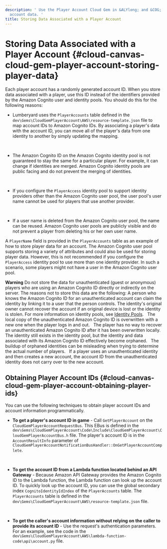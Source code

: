 ```yaml
---
description: ' Use the Player Account Cloud Gem in &ALYlong; and &COG; to store player
  account data. '
title: Storing Data Associated with a Player Account
---
```

# Storing Data Associated with a Player Account {#cloud-canvas-cloud-gem-player-account-storing-player-data}

Each player account has a randomly generated account ID\. When you store data associated with a player, use this ID instead of the identifiers provided by the Amazon Cognito user and identity pools\. You should do this for the following reasons:
+ Lumberyard uses the `PlayerAccounts` table defined in the `dev\Gems\CloudGemPlayerAccount\AWS\resource-template.json` file to map account IDs to Amazon Cognito IDs\. By associating a player's data with the account ID, you can move all of the player's data from one identity to another by simply updating the mapping\.

   
+ The Amazon Cognito ID on the Amazon Cognito identity pool is not guaranteed to stay the same for a particular player\. For example, it can change if identities are merged\. Amazon Cognito identity pools are public facing and do not prevent the merging of identities\.

   
+ If you configure the `PlayerAccess` identity pool to support identity providers other than the Amazon Cognito user pool, the user pool's user name cannot be used for players that use another provider\.

   
+ If a user name is deleted from the Amazon Cognito user pool, the name can be reused\. Amazon Cognito user pools are publicly visible and do not prevent a player from deleting his or her own user name\.

A `PlayerName` field is provided in the `PlayerAccounts` table as an example of how to store player data for an account\. The Amazon Cognito user pool supports storing a variety of attributes and could also be used for storing player data\. However, this is not recommended if you configure the `PlayerAccess` identity pool to use more than one identity provider\. In such a scenario, some players might not have a user in the Amazon Cognito user pool\.

**Warning**
Do not store the data for unauthenticated \(guest or anonymous\) players who are using an Amazon Cognito ID directly or indirectly on the server\. The reasons not to store this data are the following:
A person who knows the Amazon Cognito ID for an unauthenticated account can claim the identity by linking it to a user that the person controls\. The identity's original owner cannot recover the account if an original device is lost or the identity is stolen\. For more information on identity pools, see [Identity Pools](https://docs.aws.amazon.com/cognito/latest/developerguide/identity-pools.html)\.
 
The local copy of the unauthenticated Amazon Cognito ID is overwritten with a new one when the player logs in and out\.
 
The player has no way to recover an unauthenticated Amazon Cognito ID after it has been overwritten locally\. The identity still exists in the identity pool, but the identity and data associated with its Amazon Cognito ID effectively become orphaned\.
 
The buildup of orphaned identities can be misleading when trying to determine the actual number of players\.
 
If a player uses an unauthenticated identity and then creates a new account, the account ID from the unauthenticated identity does not carry over to the new account\.

## Obtaining Player Account IDs {#cloud-canvas-cloud-gem-player-account-obtaining-player-ids}

You can use the following techniques to obtain player account IDs and account information programmatically\.
+ **To get a player's account ID in game** - Call `GetPlayerAccount` on the `CloudGemPlayerAccountRequestBus`\. This EBus is defined in the `dev\Gems\CloudGemPlayerAccount\Code\Include\CloudGemPlayerAccount\CloudGemPlayerAccountBus.h` file\. The player's account ID is in the `AccountResultInfo` parameter of `CloudGemPlayerAccountNotificationBusHandler::OnGetPlayerAccountComplete`\.

   
+ **To get the account ID from a Lambda function located behind an API Gateway** - Because Amazon API Gateway provides the Amazon Cognito ID to the Lambda function, the Lambda function can look up the account ID\. To quickly look up the account ID, you can use the global secondary index `CognitoIdentityIdIndex` of the `PlayerAccounts` table\. The `PlayerAccounts` table is defined in the `dev\Gems\CloudGemPlayerAccount\AWS\resource-template.json` file\.

   
+ **To get the caller's account information without relying on the caller to provide its account ID** - Use the request's authentication parameters\. For an example, see the code in the `dev\Gems\CloudGemPlayerAccount\AWS\lambda-function-code\api\account.py` file\.